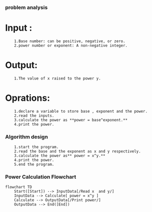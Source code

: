 ### problem analysis
   # Input :
        1.Base number: can be positive, negative, or zero.
        2.power number or exponent: A non-negative integer.

   # Output:
        1.The value of x raised to the power y.

   # Oprations:
        1.declare a variable to store base , exponent and the power.
        2.read the inputs.
        3.calculate the power as **power = base^exponent.**
        4.print the power.
        
### Algorithm design

        1.start the program.
        2.read the base and the exponent as x and y respectively.
        3.calculate the power as** power = x^y.**
        4.print the power.
        5.end the program. 

### Power Calculation Flowchart

```mermaid
flowchart TD
    Start([Start]) --> InputData[/Read x  and y/]
    InputData --> Calculate[ power = x^y ]
    Calculate --> OutputData[/Print power/]
    OutputData --> End([End])
